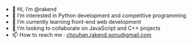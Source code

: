 - 👋 Hi, I’m @rakend
- 👀 I’m interested in Python development and competitive programming
- 🌱 I’m currently learning front-end web development 
- 💞️ I’m looking to collaborate on JavaScript and C++ projects
- 📫 How to reach me : chouhan.rakend.sonu@gmail.com

<!---
rakend/rakend is a ✨ special ✨ repository because its `README.md` (this file) appears on your GitHub profile.
You can click the Preview link to take a look at your changes.
--->
